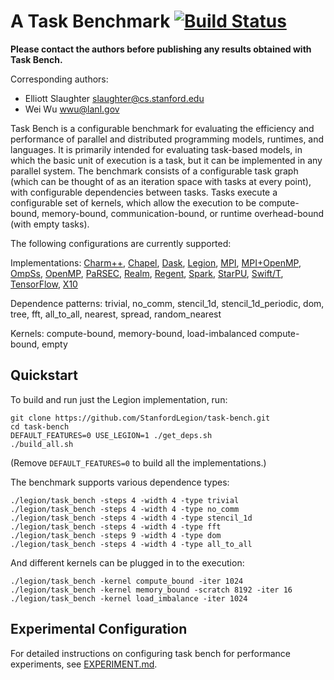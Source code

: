 # A Task Benchmark [![Build Status](https://travis-ci.org/StanfordLegion/task-bench.svg?branch=master)](https://travis-ci.org/StanfordLegion/task-bench)

**Please contact the authors before publishing any results obtained
with Task Bench.**

Corresponding authors:

  * Elliott Slaughter <slaughter@cs.stanford.edu>
  * Wei Wu <wwu@lanl.gov>

Task Bench is a configurable benchmark for evaluating the efficiency
and performance of parallel and distributed programming models,
runtimes, and languages. It is primarily intended for evaluating
task-based models, in which the basic unit of execution is a task, but
it can be implemented in any parallel system. The benchmark consists
of a configurable task graph (which can be thought of as an iteration
space with tasks at every point), with configurable dependencies
between tasks. Tasks execute a configurable set of kernels, which
allow the execution to be compute-bound, memory-bound,
communication-bound, or runtime overhead-bound (with empty tasks).

The following configurations are currently supported:

Implementations:
[Charm++](charm++),
[Chapel](chapel),
[Dask](dask),
[Legion](legion),
[MPI](mpi),
[MPI+OpenMP](mpi_openmp),
[OmpSs](ompss),
[OpenMP](openmp),
[PaRSEC](parsec),
[Realm](realm),
[Regent](regent),
[Spark](spark),
[StarPU](starpu),
[Swift/T](swift),
[TensorFlow](tensorflow),
[X10](x10)

Dependence patterns:
trivial,
no_comm,
stencil_1d,
stencil_1d_periodic,
dom,
tree,
fft,
all_to_all,
nearest,
spread,
random_nearest

Kernels:
compute-bound,
memory-bound,
load-imbalanced compute-bound,
empty

## Quickstart

To build and run just the Legion implementation, run:

```
git clone https://github.com/StanfordLegion/task-bench.git
cd task-bench
DEFAULT_FEATURES=0 USE_LEGION=1 ./get_deps.sh
./build_all.sh
```

(Remove `DEFAULT_FEATURES=0` to build all the implementations.)

The benchmark supports various dependence types:

```
./legion/task_bench -steps 4 -width 4 -type trivial
./legion/task_bench -steps 4 -width 4 -type no_comm
./legion/task_bench -steps 4 -width 4 -type stencil_1d
./legion/task_bench -steps 4 -width 4 -type fft
./legion/task_bench -steps 9 -width 4 -type dom
./legion/task_bench -steps 4 -width 4 -type all_to_all
```

And different kernels can be plugged in to the execution:

```
./legion/task_bench -kernel compute_bound -iter 1024
./legion/task_bench -kernel memory_bound -scratch 8192 -iter 16
./legion/task_bench -kernel load_imbalance -iter 1024
```

## Experimental Configuration

For detailed instructions on configuring task bench for performance
experiments, see [EXPERIMENT.md](EXPERIMENT.md).
